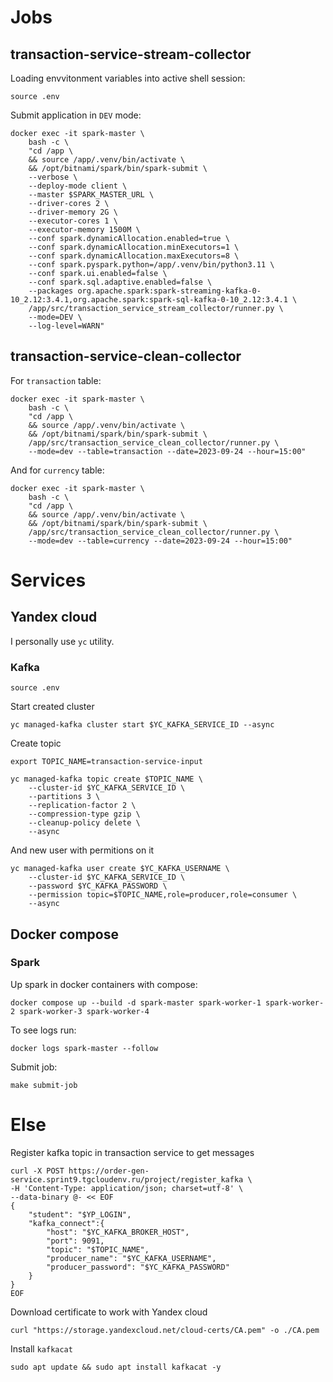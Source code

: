 

# Jobs

## transaction-service-stream-collector

Loading envvitonment variables into active shell session:

```shell
source .env
```

Submit application in `DEV` mode:

```shell
docker exec -it spark-master \
	bash -c \
	"cd /app \
	&& source /app/.venv/bin/activate \
	&& /opt/bitnami/spark/bin/spark-submit \
	--verbose \
	--deploy-mode client \
	--master $SPARK_MASTER_URL \
	--driver-cores 2 \
	--driver-memory 2G \
	--executor-cores 1 \
	--executor-memory 1500M \
	--conf spark.dynamicAllocation.enabled=true \
	--conf spark.dynamicAllocation.minExecutors=1 \
	--conf spark.dynamicAllocation.maxExecutors=8 \
	--conf spark.pyspark.python=/app/.venv/bin/python3.11 \
	--conf spark.ui.enabled=false \
	--conf spark.sql.adaptive.enabled=false \
	--packages org.apache.spark:spark-streaming-kafka-0-10_2.12:3.4.1,org.apache.spark:spark-sql-kafka-0-10_2.12:3.4.1 \
	/app/src/transaction_service_stream_collector/runner.py \
	--mode=DEV \
	--log-level=WARN"
```



## transaction-service-clean-collector

For `transaction` table:

```shell
docker exec -it spark-master \
	bash -c \
	"cd /app \
	&& source /app/.venv/bin/activate \
	&& /opt/bitnami/spark/bin/spark-submit \
	/app/src/transaction_service_clean_collector/runner.py \
	--mode=dev --table=transaction --date=2023-09-24 --hour=15:00"
```

And for `currency` table:

```shell
docker exec -it spark-master \
	bash -c \
	"cd /app \
	&& source /app/.venv/bin/activate \
	&& /opt/bitnami/spark/bin/spark-submit \
	/app/src/transaction_service_clean_collector/runner.py \
	--mode=dev --table=currency --date=2023-09-24 --hour=15:00"
```



# Services

## Yandex cloud

I personally use `yc` utility.

### Kafka

```shell
source .env
```

Start created cluster

```shell
yc managed-kafka cluster start $YC_KAFKA_SERVICE_ID --async
```

Create topic 

```shell
export TOPIC_NAME=transaction-service-input
```

```shell
yc managed-kafka topic create $TOPIC_NAME \
    --cluster-id $YC_KAFKA_SERVICE_ID \
    --partitions 3 \
    --replication-factor 2 \
    --compression-type gzip \
    --cleanup-policy delete \
    --async
```

And new user with permitions on it

```shell
yc managed-kafka user create $YC_KAFKA_USERNAME \
    --cluster-id $YC_KAFKA_SERVICE_ID \
    --password $YC_KAFKA_PASSWORD \
    --permission topic=$TOPIC_NAME,role=producer,role=consumer \
    --async
```


## Docker compose 


### Spark

Up spark in docker containers with compose:

```shell
docker compose up --build -d spark-master spark-worker-1 spark-worker-2 spark-worker-3 spark-worker-4
```

To see logs run:

```shell
docker logs spark-master --follow 
```


Submit job:

```shell
make submit-job
```



# Else

Register kafka topic in transaction service to get messages

```shell
curl -X POST https://order-gen-service.sprint9.tgcloudenv.ru/project/register_kafka \
-H 'Content-Type: application/json; charset=utf-8' \
--data-binary @- << EOF
{
    "student": "$YP_LOGIN",
    "kafka_connect":{
        "host": "$YC_KAFKA_BROKER_HOST",
        "port": 9091,
        "topic": "$TOPIC_NAME",
        "producer_name": "$YC_KAFKA_USERNAME",
        "producer_password": "$YC_KAFKA_PASSWORD"
    }
}
EOF
```
Download certificate to work with Yandex cloud

```shell
curl "https://storage.yandexcloud.net/cloud-certs/CA.pem" -o ./CA.pem   
```


Install `kafkacat`

```shell
sudo apt update && sudo apt install kafkacat -y
```